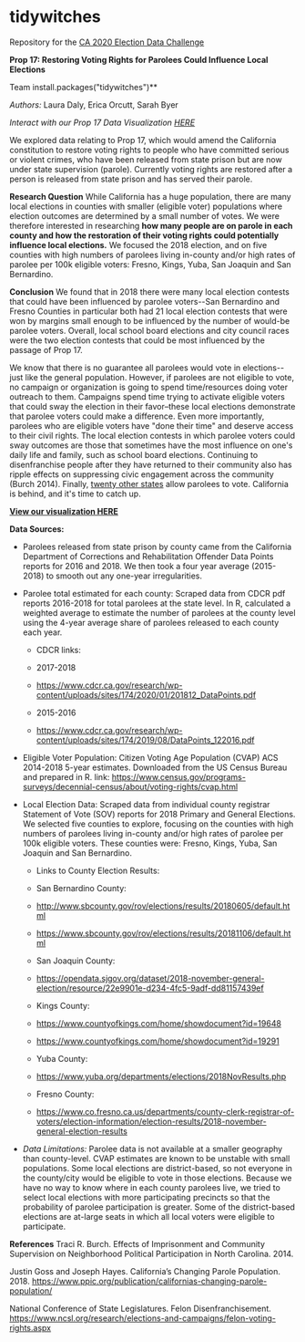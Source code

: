 # tidywitches
Repository for the [CA 2020 Election Data Challenge](https://datalab.ucdavis.edu/ca-election-2020-data-challenge/)
  
**Prop 17: Restoring Voting Rights for Parolees Could Influence Local Elections**
    
Team install.packages("tidywitches")**  
  
*Authors:* Laura Daly, Erica Orcutt, Sarah Byer
  
*Interact with our Prop 17 Data Visualization [HERE](https://ldaly.github.io/tidywitches/prop17_tidywitches.html)*

We explored data relating to Prop 17, which would amend the California constitution to restore voting rights to people who have committed serious or violent crimes, who have been released from state prison but are now under state supervision (parole). Currently voting rights are restored after a person is released from state prison and has served their parole.

**Research Question**
While California has a huge population, there are many local elections in counties with smaller (eligible voter) populations where election outcomes are determined by a small number of votes. We were therefore interested in researching **how many people are on parole in each county and how the restoration of their voting rights could potentially influence local elections.** We focused the 2018 election, and on five counties with high numbers of parolees living in-county and/or high rates of parolee per 100k eligible voters: Fresno, Kings, Yuba, San Joaquin and San Bernardino.

**Conclusion**
We found that in 2018 there were many local election contests that could have been influenced by parolee voters--San Bernardino and Fresno Counties in particular both had 21 local election contests that were won by margins small enough to be influenced by the number of would-be parolee voters. Overall, local school board elections and city council races were the two election contests that could be most influenced by the passage of Prop 17.

We know that there is no guarantee all parolees would vote in elections--just like the general population. However, if parolees are not eligible to vote, no campaign or organization is going to spend time/resources doing voter outreach to them. Campaigns spend time trying to activate eligible voters that could sway the election in their favor–these local elections demonstrate that parolee voters could make a difference. Even more importantly, parolees who are eligible voters have "done their time" and deserve access to their civil rights. The local election contests in which parolee voters could sway outcomes are those that sometimes have the most influence on one's daily life and family, such as school board elections. Continuing to disenfranchise people after they have returned to their community also has ripple effects on suppressing civic engagement across the community (Burch 2014). Finally, [twenty other states](https://www.ncsl.org/research/elections-and-campaigns/felon-voting-rights.aspx) allow parolees to vote. California is behind, and it's time to catch up.

**[View our visualization HERE](https://ldaly.github.io/tidywitches/prop17_tidywitches.html)**

**Data Sources:**
- Parolees released from state prison by county came from the California Department of Corrections and Rehabilitation Offender Data Points reports for 2016 and 2018. We then took a four year average (2015-2018) to smooth out any one-year irregularities.
- Parolee total estimated for each county: Scraped data from CDCR pdf reports 2016-2018 for total parolees at the state level. In R, calculated a weighted average to estimate the number of parolees at the county level using the 4-year average share of parolees released to each county each year. 

  + CDCR links:
  + 2017-2018
  + https://www.cdcr.ca.gov/research/wp-content/uploads/sites/174/2020/01/201812_DataPoints.pdf

  + 2015-2016
  + https://www.cdcr.ca.gov/research/wp-content/uploads/sites/174/2019/08/DataPoints_122016.pdf

- Eligible Voter Population: Citizen Voting Age Population (CVAP) ACS 2014-2018 5-year estimates. Downloaded from the US Census Bureau and prepared in R.
link: https://www.census.gov/programs-surveys/decennial-census/about/voting-rights/cvap.html
  
- Local Election Data: Scraped data from individual county registrar Statement of Vote (SOV) reports for 2018 Primary and General Elections. We selected five counties to explore, focusing on the counties with high numbers of parolees living in-county and/or high rates of parolee per 100k eligible voters. These counties were: Fresno, Kings, Yuba, San Joaquin and San Bernardino. 

  + Links to County Election Results:

  + San Bernardino County: 
  + http://www.sbcounty.gov/rov/elections/results/20180605/default.html
  + https://www.sbcounty.gov/rov/elections/results/20181106/default.html

  + San Joaquin County: 
  + https://opendata.sjgov.org/dataset/2018-november-general-election/resource/22e9901e-d234-4fc5-9adf-dd81157439ef

  + Kings County: 
  + https://www.countyofkings.com/home/showdocument?id=19648
  + https://www.countyofkings.com/home/showdocument?id=19291

  + Yuba County:
  + https://www.yuba.org/departments/elections/2018NovResults.php

  + Fresno County: 
  + https://www.co.fresno.ca.us/departments/county-clerk-registrar-of-voters/election-information/election-results/2018-november-general-election-results

- *Data Limitations:* Parolee data is not available at a smaller geography than county-level. CVAP estimates are known to be unstable with small populations. Some local elections are district-based, so not everyone in the county/city would be eligible to vote in those elections. Because we have no way to know where in each county parolees live, we tried to select local elections with more participating precincts so that the probability of parolee participation is greater. Some of the district-based elections are at-large seats in which all local voters were eligible to participate. 

**References**
Traci R. Burch. Effects of Imprisonment and Community Supervision on Neighborhood Political Participation in North Carolina. 2014.

Justin Goss and Joseph Hayes. California’s Changing Parole Population. 2018. https://www.ppic.org/publication/californias-changing-parole-population/

National Conference of State Legislatures. Felon Disenfranchisement. https://www.ncsl.org/research/elections-and-campaigns/felon-voting-rights.aspx

